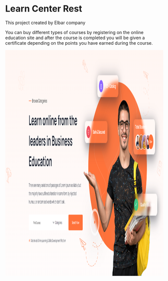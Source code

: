 # Learn Center Rest

This project created by Elbar company

You can buy different types of courses by registering on the online education site and after the course is completed you
will be given a certificate depending on the points you have earned during the course.

<img alt="alt text" height="720" src="https://github.com/elbar-org/learn-center-rest/blob/master/src/main/resources/static/img/zoomy.PNG" width="1280"/>
